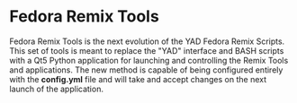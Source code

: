 # Fedora Remix Tools

Fedora Remix Tools is the next evolution of the YAD Fedora Remix Scripts. This set of tools is meant to replace the "YAD" interface and BASH scripts with a Qt5 Python application for launching and controlling the Remix Tools and applications. The new method is capable of being configured entirely with the **config.yml** file and will take and accept changes on the next launch of the application.
